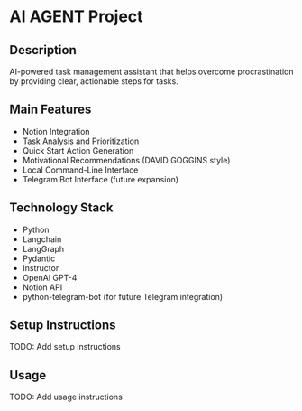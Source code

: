 # AI AGENT Project

## Description
AI-powered task management assistant that helps overcome procrastination by providing clear, actionable steps for tasks.

## Main Features
- Notion Integration
- Task Analysis and Prioritization
- Quick Start Action Generation
- Motivational Recommendations (DAVID GOGGINS style)
- Local Command-Line Interface
- Telegram Bot Interface (future expansion)

## Technology Stack
- Python
- Langchain
- LangGraph
- Pydantic
- Instructor
- OpenAI GPT-4
- Notion API
- python-telegram-bot (for future Telegram integration)

## Setup Instructions
TODO: Add setup instructions

## Usage
TODO: Add usage instructions